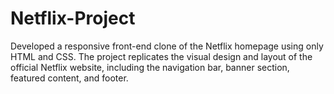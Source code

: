 # Netflix-Project

Developed a responsive front-end clone of the Netflix homepage using only HTML and CSS. The project replicates the visual design and layout of the official Netflix website, including the navigation bar, banner section, featured content, and footer.
